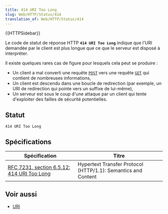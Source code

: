 ```yaml
---
title: 414 URI Too Long
slug: Web/HTTP/Status/414
translation_of: Web/HTTP/Status/414
---
```

{{HTTPSidebar}}

Le code de statut de réponse HTTP **`414 URI Too Long`** indique que l'URI demandée par le client est plus longue que ce que le serveur est disposé à interpréter.

Il existe quelques rares cas de figure pour lesquels cela peut se produire&nbsp;:

- Un client a mal converti une requête [`POST`](/fr/docs/Web/HTTP/Methods/POST) vers une requête [`GET`](/fr/docs/Web/HTTP/Methods/GET) qui contient de nombreuses informations,
- Un client est descendu dans une boucle de redirection (par exemple, un URI de redirection qui pointe vers un suffixe de lui-même),
- Un serveur est sous le coup d'une attaque par un client qui tente d'exploiter des failles de sécurité potentielles.

## Statut

```
414 URI Too Long
```

## Spécifications

| Spécification                                                | Titre                                                         |
| ------------------------------------------------------------ | ------------------------------------------------------------- |
| [RFC 7231, section 6.5.12: 414 URI Too Long](https://datatracker.ietf.org/doc/html/rfc7231#section-6.5.12) | Hypertext Transfer Protocol (HTTP/1.1): Semantics and Content |

## Voir aussi

- [URI](/fr/docs/Glossary/URI)
